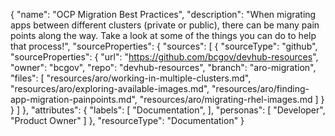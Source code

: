 {
  "name": "OCP Migration Best Practices",
  "description": "When migrating apps between different clusters (private or public), there can be many pain points along the way. Take a look at some of the things you can do to help that process!",
  "sourceProperties": {
    "sources": [
      {
        "sourceType": "github",
        "sourceProperties": {
          "url": "https://github.com/bcgov/devhub-resources",
          "owner": "bcgov",
          "repo": "devhub-resources",
          "branch": "aro-migration",
          "files": [
            "resources/aro/working-in-multiple-clusters.md",
            "resources/aro/exploring-available-images.md",
            "resources/aro/finding-app-migration-painpoints.md",
            "resources/aro/migrating-rhel-images.md
          ]
        }
      }
    ]
  },
  "attributes": {
    "labels": [
      "Documentation",
    ],
    "personas": [
      "Developer",
      "Product Owner"
    ]
  },
  "resourceType": "Documentation"
}
